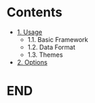 Contents
======

* [1. Usage](1.usage.md)
  * 1.1. Basic Framework
  * 1.2. Data Format
  * 1.3. Themes
* [2. Options](2.options.md)

END
===
